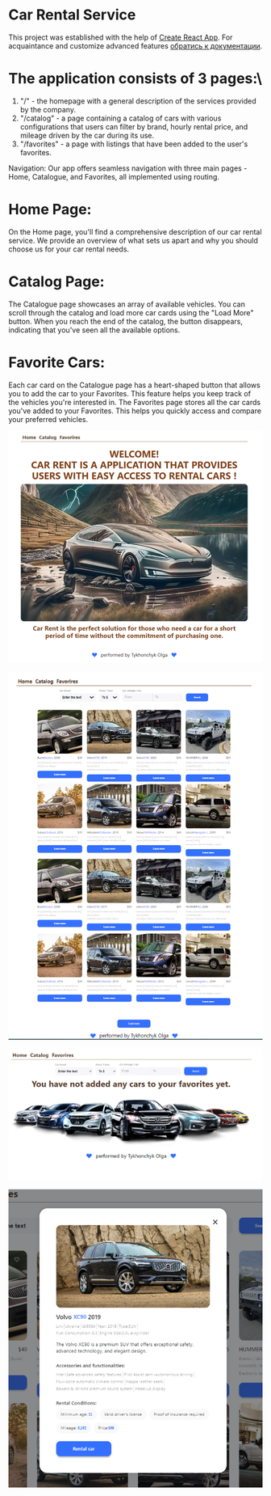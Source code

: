 # Car Rental Service

This project was established with the help of
[Create React App](https://github.com/facebook/create-react-app). For
acquaintance and customize advanced features
[обратись к документации](https://facebook.github.io/create-react-app/docs/getting-started).

# The application consists of 3 pages:\

1. "/" - the homepage with a general description of the services provided by the
   company.
2. "/catalog" - a page containing a catalog of cars with various configurations
   that users can filter by brand, hourly rental price, and mileage driven by
   the car during its use.
3. "/favorites" - a page with listings that have been added to the user's
   favorites.

Navigation: Our app offers seamless navigation with three main pages - Home,
Catalogue, and Favorites, all implemented using routing.

# Home Page:

On the Home page, you'll find a comprehensive description of our car rental
service. We provide an overview of what sets us apart and why you should choose
us for your car rental needs.

# Catalog Page:

The Catalogue page showcases an array of available vehicles. You can scroll
through the catalog and load more car cards using the "Load More" button. When
you reach the end of the catalog, the button disappears, indicating that you've
seen all the available options.

# Favorite Cars:

Each car card on the Catalogue page has a heart-shaped button that allows you to
add the car to your Favorites. This feature helps you keep track of the vehicles
you're interested in. The Favorites page stores all the car cards you've added
to your Favorites. This helps you quickly access and compare your preferred
vehicles.

![Home page](./assets/home.png)

![Catalog page](./assets/catalog.png)

![Favorite page](./assets/favorite.png)

![modal](./assets/modal.png)
